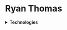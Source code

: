 # Ryan Thomas

<details>
    <summary><b>Technologies</b></summary>
    
### Languages
* **Frontend:**
![HTML](https://img.shields.io/badge/HTML-E34F26?logo=HTML5&style=flat&logoColor=white)
![CSS](https://img.shields.io/badge/CSS-1572B6?logo=CSS3&style=flat&logoColor=white)
![JavaScript](https://img.shields.io/badge/JavaScript-yellow?logo=JavaScript&style=flat&logoColor=white)
* **Backend:**
![PHP](https://img.shields.io/badge/PHP-777BB4?logo=PHP&style=flat&logoColor=white)
![Python](https://img.shields.io/badge/Python-3776AB?logo=Python&style=flat&logoColor=white)
![Dart](https://img.shields.io/badge/Dart-0175C2?logo=Dart&style=flat&logoColor=white)
![C#](https://img.shields.io/badge/C%23-239120?logo=C-Sharp&style=flat&logoColor=white)
![C](https://img.shields.io/badge/C-A8B9CC?logo=c&style=flat&logoColor=white)
![C++](https://img.shields.io/badge/C++-00599C?logo=c%2B%2B&style=flat&logoColor=white)
![Node.js](https://img.shields.io/badge/Node.js-339933?logo=node.js&style=flat&logoColor=white)
![Go](https://img.shields.io/badge/Go-00ADD8?logo=Go&style=flat&logoColor=white)
![Rust](https://img.shields.io/badge/Rust-000000?logo=Rust&style=flat&logoColor=white)
![SQL](https://img.shields.io/badge/SQL-003545?logo=MariaDB&style=flat&logoColor=white)

### Frameworks
* **Frontend:**
![JavaScript](https://img.shields.io/badge/JavaScript-yellow?logo=JavaScript&style=flat&logoColor=white)
![React](https://img.shields.io/badge/React-blue?logo=React&style=flat&logoColor=white)
![Vue](https://img.shields.io/badge/Vue-4FC08D?logo=Vue.js&style=flat&logoColor=white)
* **Backend:**
![Laravel](https://img.shields.io/badge/Laravel-FF2D20?logo=Laravel&style=flat&logoColor=white)
![Django](https://img.shields.io/badge/Django-092E20?logo=Django&style=flat&logoColor=white)
![.NET](https://img.shields.io/badge/.NET-512BD4?logo=.NET&style=flat&logoColor=white)

### Databases
* **Relational:** 
![SQLite](https://img.shields.io/badge/SQLite-003B57?logo=SQLite&style=flat&logoColor=white)
![MariaDB](https://img.shields.io/badge/MariaDB-003545?logo=MariaDB&style=flat&logoColor=white)
![PostgreSQL](https://img.shields.io/badge/PostgreSQL-4169E1?logo=PostgreSQL&style=flat&logoColor=white)
![Oracle](https://img.shields.io/badge/Oracle-F80000?logo=Oracle&style=flat&logoColor=white)
* **Non-Relational:** 
![MongoDB](https://img.shields.io/badge/MongoDB-47A248?logo=MongoDB&style=flat&logoColor=white)
* **Search Engines:** 
![Elasticsearch](https://img.shields.io/badge/Elasticsearch-005571?logo=Elasticsearch&style=flat&logoColor=white)

### Miscellaneous
* **Tools:** 
![Docker](https://img.shields.io/badge/Docker-2496ED?logo=Docker&style=flat&logoColor=white)

</details>
